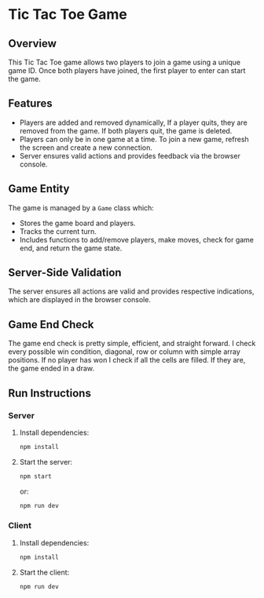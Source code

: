 # Tic Tac Toe Game

## Overview
This Tic Tac Toe game allows two players to join a game using a unique game ID. Once both players have joined, the first player to enter can start the game.

## Features
- Players are added and removed dynamically, If a player quits, they are removed from the game. If both players quit, the game is deleted.
- Players can only be in one game at a time. To join a new game, refresh the screen and create a new connection.
- Server ensures valid actions and provides feedback via the browser console.

## Game Entity
The game is managed by a `Game` class which:
- Stores the game board and players.
- Tracks the current turn.
- Includes functions to add/remove players, make moves, check for game end, and return the game state.

## Server-Side Validation
The server ensures all actions are valid and provides respective indications, which are displayed in the browser console.

## Game End Check
The game end check is pretty simple, efficient, and straight forward.
I check every possible win condition, diagonal, row or column with simple array positions.
If no player has won I check if all the cells are filled. If they are,
the game ended in a draw.

## Run Instructions

### Server
1. Install dependencies:
    ```sh
    npm install
    ```
2. Start the server:
    ```sh
    npm start
    ```
   or:
    ```sh
    npm run dev
    ```

### Client
1. Install dependencies:
    ```sh
    npm install
    ```
2. Start the client:
    ```sh
    npm run dev
    ```
